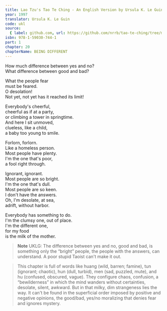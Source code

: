 ```yaml
---
title: Lao Tzu's Tao Te Ching - An English Version by Ursula K. Le Guin
year: 1997
translator: Ursula K. Le Guin
code: ukl
source:
  { label: github.com, url: https://github.com/nrrb/tao-te-ching/tree/master }
isbn: 978-1-59030-744-1
part: 1
chapter: 20
chapterName: BEING DIFFERENT
---
```


How much difference between yes and no?  
What difference between good and bad?

What the people fear  
must be feared.  
O desolation!  
Not yet, not yet has it reached its limit!

Everybody's cheerful,  
cheerful as if at a party,  
or climbing a tower in springtime.  
And here I sit unmoved,  
clueless, like a child,  
a baby too young to smile.

Forlorn, forlorn.  
Like a homeless person.  
Most people have plenty.  
I'm the one that's poor,  
a fool right through.

Ignorant, ignorant.  
Most people are so bright.  
I'm the one that's dull.  
Most people are so keen.  
I don't have the answers.  
Oh, I'm desolate, at sea,  
adrift, without harbor.

Everybody has something to do.  
I'm the clumsy one, out of place.  
I'm the different one,  
for my food  
is the milk of the mother.

> **Note** UKLG: The difference between yes and no, good and bad, is something only the “bright” people, the people with the answers, can understand. A poor stupid Taoist can't make it out.

> This chapter is full of words like huang (wild, barren; famine), tun (ignorant; chaotic), hun (dull, turbid), men (sad, puzzled, mute), and hu (confused, obscured, vague). They configure chaos, confusion, a “bewilderness” in which the mind wanders without certainties, desolate, silent, awkward. But in that milky, dim strangeness lies the way. It can't be found in the superficial order imposed by positive and negative opinions, the good/bad, yes/no moralizing that denies fear and ignores mystery.
